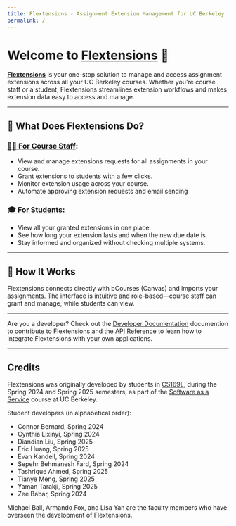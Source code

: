 ```yaml
---
title: Flextensions - Assignment Extension Management for UC Berkeley
permalink: /
---
```

<!-- NOTE to Authors: all absolute URLs should start with /flextensions/
-->

# Welcome to [Flextensions][flextensions] 👋

[**Flextensions**][flextensions] is your one-stop solution to manage and access assignment extensions across all your UC Berkeley courses. Whether you're course staff or a student, Flextensions streamlines extension workflows and makes extension data easy to access and manage.

[flextensions]: https://flextensions.eecs.cloud

---

## 🚀 What Does Flextensions Do?

### [🧑‍🏫 For Course Staff](/flextensions/instructors/):
- View and manage extensions requests for all assignments in your course.
- Grant extensions to students with a few clicks.
- Monitor extension usage across your course.
- Automate approving extension requests and email sending

### [🎓 For Students](/flextensions/students/):
- View all your granted extensions in one place.
- See how long your extension lasts and when the new due date is.
- Stay informed and organized without checking multiple systems.

---

## 🔧 How It Works

Flextensions connects directly with bCourses (Canvas) and imports your assignments. The interface is intuitive and role-based—course staff can grant and manage, while students can view.

---

Are you a developer? Check out the [Developer Documentation](/flextensions/developers/) documention to contribute to Flextensions and the [API Reference](/flextensions/api/) to learn how to integrate Flextensions with your own applications.

---

## Credits

Flextensions was originally developed by students in [CS169L](https://saasbook.info), during the Spring 2024 and Spring 2025 semesters, as part of the [Software as a Service](https://saasbook.info) course at UC Berkeley.

Student developers (in alphabetical order):

* Connor Bernard, Spring 2024
* Cynthia Lixinyi, Spring 2024
* Diandian Liu, Spring 2025
* Eric Huang, Spring 2025
* Evan Kandell, Spring 2024
* Sepehr Behmanesh Fard, Spring 2024
* Tashrique Ahmed, Spring 2025
* Tianye Meng, Spring 2025
* Yaman Tarakji, Spring 2025
* Zee Babar, Spring 2024

Michael Ball, Armando Fox, and Lisa Yan are the faculty members who have overseen the development of Flextensions.
